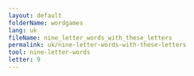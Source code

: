 ```yaml
---
layout: default
folderName: wordgames
lang: uk
fileName: nine_letter_words_with_these_letters
permalink: uk/nine-letter-words-with-these-letters
tool: nine-letter-words
letter: 9
---
```

